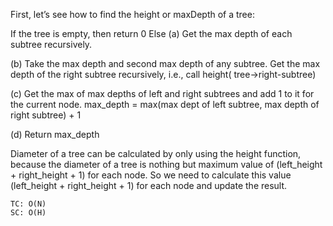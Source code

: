 First, let’s see how to find the height or maxDepth of a tree:

If the tree is empty, then return 0
Else
(a) Get the max depth of each subtree recursively.

(b) Take the max depth and second max depth of any subtree. Get the max depth of the right subtree recursively, i.e., call height( tree->right-subtree)

(c) Get the max of max depths of left and right subtrees and add 1 to it for the current node.
max_depth = max(max dept of left subtree, max depth of right subtree) + 1

(d) Return max_depth

Diameter of a tree can be calculated by only using the height function, because the diameter of a tree is nothing but maximum value of (left_height + right_height + 1) for each node. So we need to calculate this value (left_height + right_height + 1) for each node and update the result. 


    TC: O(N)
    SC: O(H)